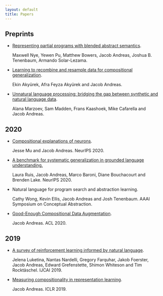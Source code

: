 ```yaml
---
layout: default
title: Papers
---
```


## Preprints

- [Representing partial programs with blended abstract
  semantics](https://arxiv.org/abs/2012.12964).

  Maxwell Nye, Yewen Pu, Matthew Bowers, Jacob Andreas, Joshua B. Tenenbaum,
  Armando Solar-Lezama.

- [Learning to recombine and resample data for compositional
  generalization](https://arxiv.org/abs/2010.03706).

  Ekin Aky&uuml;rek, Afra Feyza Aky&uuml;rek and Jacob Andreas.

- [Unnatural language processing: bridging the gap between synthetic and natural
  language data](https://arxiv.org/abs/2004.13645).

  Alana Marzoev, Sam Madden, Frans Kaashoek, Mike Cafarella and Jacob Andreas. 

## 2020

- [Compositional explanations of neurons](https://arxiv.org/abs/2006.14032).

  Jesse Mu and Jacob Andreas. NeurIPS 2020.

- [A benchmark for systematic generalization in grounded language
   understanding.](https://arxiv.org/abs/2003.05161)

  Laura Ruis, Jacob Andreas, Marco Baroni, Diane Bouchacourt and Brenden Lake.
  NeurIPS 2020.

- Natural language for program search and abstraction learning.

  Cathy Wong, Kevin Ellis, Jacob Andreas and Josh Tenenbaum. AAAI Symposium on
  Conceptual Abstraction.

- [Good-Enough Compositional Data Augmentation](
  https://arxiv.org/abs/1904.09545).

  Jacob Andreas. ACL 2020.

## 2019

- [A survey of reinforcement learning informed by natural language](
  https://arxiv.org/abs/1906.03926).

  Jelena Luketina, Nantas Nardelli, Gregory Farquhar, Jakob Foerster, Jacob
  Andreas, Edward Grefenstette, Shimon Whiteson and Tim Rocktäschel. IJCAI 2019.

- [Measuring compositionality in representation learning](
  https://arxiv.org/abs/1902.07181).

  Jacob Andreas. ICLR 2019.
